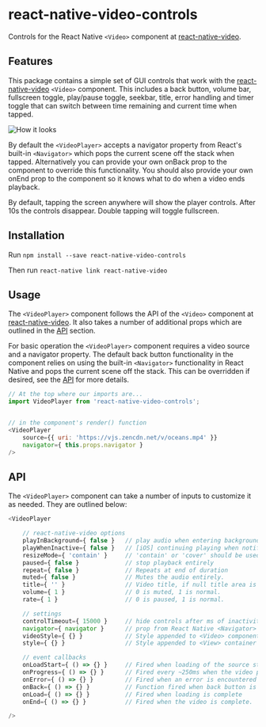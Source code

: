 # react-native-video-controls
Controls for the React Native `<Video>` component at [react-native-video](https://github.com/react-native-community/react-native-video).

## Features
This package contains a simple set of GUI controls that work with the [react-native-video](https://github.com/react-native-community/react-native-video) `<Video>` component. This includes a back button, volume bar, fullscreen toggle, play/pause toggle, seekbar, title, error handling and timer toggle that can switch between time remaining and current time when tapped.

![How it looks](https://s3-us-west-2.amazonaws.com/nubix.ca/github/example.gif)

By default the `<VideoPlayer>` accepts a navigator property from React's built-in `<Navigator>` which pops the current scene off the stack when tapped. Alternatively you can provide your own onBack prop to the component to override this functionality. You should also provide your own onEnd prop to the component so it knows what to do when a video ends playback.

By default, tapping the screen anywhere will show the player controls. After 10s the controls disappear. Double tapping will toggle fullscreen.

## Installation
Run `npm install --save react-native-video-controls`

Then run `react-native link react-native-video`

## Usage
The `<VideoPlayer>` component follows the API of the `<Video>` component at [react-native-video](https://github.com/react-native-community/react-native-video). It also takes a number of additional props which are outlined in the [API](#api) section.

For basic operation the `<VideoPlayer>` component requires a video source and a navigator property. The default back button functionality in the component relies on using the built-in `<Navigator>` functionality in React Native and pops the current scene off the stack. This can be overridden if desired, see the [API](#api) for more details.

```javascript
// At the top where our imports are...
import VideoPlayer from 'react-native-video-controls';


// in the component's render() function
<VideoPlayer
    source={{ uri: 'https://vjs.zencdn.net/v/oceans.mp4' }}
    navigator={ this.props.navigator }
/>

```

## API
The `<VideoPlayer>` component can take a number of inputs to customize it as needed. They are outlined below:

```javascript
<VideoPlayer

    // react-native-video options
    playInBackground={ false }   // play audio when entering background
    playWhenInactive={ false }   // [iOS] continuing playing when notification centre active
    resizeMode={ 'contain' }     // 'contain' or 'cover' should be used.
    paused={ false }             // stop playback entirely
    repeat={ false }             // Repeats at end of duration
    muted={ false }              // Mutes the audio entirely.
    title={ '' }                 // Video title, if null title area is hidden
    volume={ 1 }                 // 0 is muted, 1 is normal.
    rate={ 1 }                   // 0 is paused, 1 is normal.

    // settings
    controlTimeout={ 15000 }     // hide controls after ms of inactivity.
    navigator={ navigator }      // prop from React Native <Navigator> component
    videoStyle={ {} }            // Style appended to <Video> component
    style={ {} }                 // Style appended to <View> container

    // event callbacks
    onLoadStart={ () => {} }     // Fired when loading of the source starts
    onProgress={ () => {} }      // Fired every ~250ms when the video progresses
    onError={ () => {} }         // Fired when an error is encountered on load
    onBack={ () => {} }          // Function fired when back button is pressed.
    onLoad={ () => {} }          // Fired when loading is complete
    onEnd={ () => {} }           // Fired when the video is complete.

/>
```

